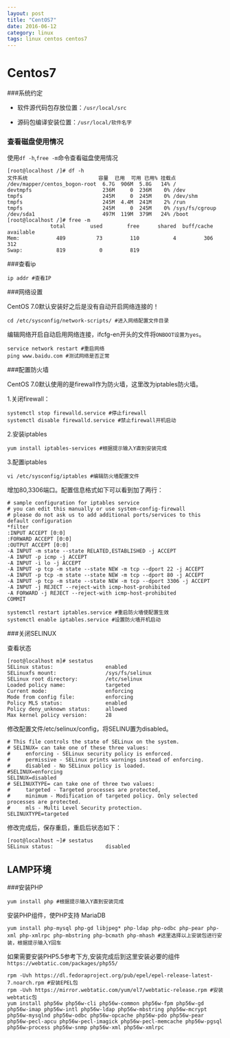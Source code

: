 ```yaml
---
layout: post
title: "CentOS7"
date: 2016-06-12
category: linux
tags: linux centos centos7
---
```



# Centos7

###系统约定

* 软件源代码包存放位置：`/usr/local/src`

* 源码包编译安装位置：`/usr/local/软件名字`

### 查看磁盘使用情况

使用`df -h`,`free -m`命令查看磁盘使用情况

```
[root@localhost /]# df -h
文件系统                       容量  已用  可用 已用% 挂载点
/dev/mapper/centos_bogon-root  6.7G  906M  5.8G   14% /
devtmpfs                       236M     0  236M    0% /dev
tmpfs                          245M     0  245M    0% /dev/shm
tmpfs                          245M  4.4M  241M    2% /run
tmpfs                          245M     0  245M    0% /sys/fs/cgroup
/dev/sda1                      497M  119M  379M   24% /boot
[root@localhost /]# free -m
              total        used        free      shared  buff/cache   available
Mem:            489          73         110           4         306         312
Swap:           819           0         819
```

###查看ip

```
ip addr #查看IP
```

###网络设置

CentOS 7.0默认安装好之后是没有自动开启网络连接的！

```
cd /etc/sysconfig/network-scripts/ #进入网络配置文件目录
```

编辑网络开启自动启用网络连接，ifcfg-en开头的文件将`ONBOOT设置为yes`。

```
service network restart #重启网络
ping www.baidu.com #测试网络是否正常
```

###配置防火墙

CentOS 7.0默认使用的是firewall作为防火墙，这里改为iptables防火墙。

1.关闭firewall：

```
systemctl stop firewalld.service #停止firewall
systemctl disable firewalld.service #禁止firewall开机启动
```

2.安装iptables

```
yum install iptables-services #根据提示输入Y直到安装完成
```

3.配置iptables

```
vi /etc/sysconfig/iptables #编辑防火墙配置文件
```

增加80,3306端口。配置信息格式如下可以看到加了两行：

```
# sample configuration for iptables service
# you can edit this manually or use system-config-firewall
# please do not ask us to add additional ports/services to this default configuration
*filter
:INPUT ACCEPT [0:0]
:FORWARD ACCEPT [0:0]
:OUTPUT ACCEPT [0:0]
-A INPUT -m state --state RELATED,ESTABLISHED -j ACCEPT
-A INPUT -p icmp -j ACCEPT
-A INPUT -i lo -j ACCEPT
-A INPUT -p tcp -m state --state NEW -m tcp --dport 22 -j ACCEPT
-A INPUT -p tcp -m state --state NEW -m tcp --dport 80 -j ACCEPT
-A INPUT -p tcp -m state --state NEW -m tcp --dport 3306 -j ACCEPT
-A INPUT -j REJECT --reject-with icmp-host-prohibited
-A FORWARD -j REJECT --reject-with icmp-host-prohibited
COMMIT
```

```
systemctl restart iptables.service #重启防火墙使配置生效
systemctl enable iptables.service #设置防火墙开机启动
```

###关闭SELINUX

查看状态
```
[root@localhost m]# sestatus
SELinux status:                 enabled
SELinuxfs mount:                /sys/fs/selinux
SELinux root directory:         /etc/selinux
Loaded policy name:             targeted
Current mode:                   enforcing
Mode from config file:          enforcing
Policy MLS status:              enabled
Policy deny_unknown status:     allowed
Max kernel policy version:      28
```

修改配置文件/etc/selinux/config，将SELINU置为disabled。

```
# This file controls the state of SELinux on the system.
# SELINUX= can take one of these three values:
#     enforcing - SELinux security policy is enforced.
#     permissive - SELinux prints warnings instead of enforcing.
#     disabled - No SELinux policy is loaded.
#SELINUX=enforcing
SELINUX=disabled
# SELINUXTYPE= can take one of three two values:
#     targeted - Targeted processes are protected,
#     minimum - Modification of targeted policy. Only selected processes are protected.
#     mls - Multi Level Security protection.
SELINUXTYPE=targeted
```
修改完成后，保存重启，重启后状态如下：
```
[root@localhost ~]# sestatus
SELinux status:                 disabled
```

## LAMP环境

###安装PHP

```
yum install php #根据提示输入Y直到安装完成
```

安装PHP组件，使PHP支持 MariaDB

```
yum install php-mysql php-gd libjpeg* php-ldap php-odbc php-pear php-xml php-xmlrpc php-mbstring php-bcmath php-mhash #这里选择以上安装包进行安装，根据提示输入Y回车
```

如果需要安装PHP5.5参考下方,安装完成后到这里安装必要的组件`https://webtatic.com/packages/php55/`

```
rpm -Uvh https://dl.fedoraproject.org/pub/epel/epel-release-latest-7.noarch.rpm #安装EPEL包
rpm -Uvh https://mirror.webtatic.com/yum/el7/webtatic-release.rpm #安装webtatic包
yum install php56w php56w-cli php56w-common php56w-fpm php56w-gd php56w-imap php56w-intl php56w-ldap php56w-mbstring php56w-mcrypt php56w-mysqlnd php56w-odbc php56w-opcache php56w-pdo php56w-pear php56w-pecl-apcu php56w-pecl-imagick php56w-pecl-memcache php56w-pgsql php56w-process php56w-snmp php56w-xml php56w-xmlrpc
```
